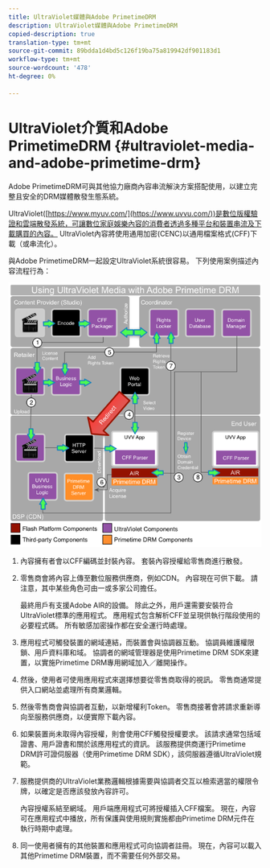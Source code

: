 ```yaml
---
title: UltraViolet媒體與Adobe PrimetimeDRM
description: UltraViolet媒體與Adobe PrimetimeDRM
copied-description: true
translation-type: tm+mt
source-git-commit: 89bdda1d4bd5c126f19ba75a819942df901183d1
workflow-type: tm+mt
source-wordcount: '478'
ht-degree: 0%

---
```



# UltraViolet介質和Adobe PrimetimeDRM {#ultraviolet-media-and-adobe-primetime-drm}

Adobe PrimetimeDRM可與其他協力廠商內容串流解決方案搭配使用，以建立完整且安全的DRM媒體散發生態系統。

UltraViolet([https://www.myuv.com/](https://www.uvvu.com/))是數位版權驗證和雲端散發系統，可讓數位家庭娛樂內容的消費者透過多種平台和裝置串流及下載購買的內容。 UltraViolet內容將使用通用加密(CENC)以通用檔案格式(CFF)下載（或串流化）。

與Adobe PrimetimeDRM一起設定UltraViolet系統很容易。 下列使用案例描述內容流程行為：

<!--<a id="fig_cxy_dc2_44"></a>-->

![](assets/AdobeUV_web.png)

1. 內容擁有者會以CFF編碼並封裝內容。 套裝內容授權給零售商進行散發。
1. 零售商會將內容上傳至數位服務供應商，例如CDN。 內容現在可供下載。 請注意，其中某些角色可由一或多家公司擔任。

   最終用戶有支援Adobe AIR的設備。 除此之外，用戶還需要安裝符合UltraViolet標準的應用程式。 應用程式包含解析CFF並呈現供執行階段使用的必要程式碼。 所有敏感加密操作都在安全運行時處理。
1. 應用程式可觸發裝置的網域連結，而裝置會與協調器互動。 協調員維護權限鎖、用戶資料庫和域。 協調者的網域管理器是使用Primetime DRM SDK來建置，以實施Primetime DRM專用網域加入／離開操作。
1. 然後，使用者可使用應用程式來選擇想要從零售商取得的視訊。 零售商通常提供入口網站並處理所有商業邏輯。
1. 然後零售商會與協調者互動，以新增權利Token。 零售商接著會將請求重新導向至服務供應商，以便實際下載內容。
1. 如果裝置尚未取得內容授權，則會使用CFF觸發授權要求。 該請求通常包括域證書、用戶證書和關於該應用程式的資訊。 該服務提供商運行Primetime DRM許可證伺服器（使用Primetime DRM SDK），該伺服器遵循UltraViolet規範。
1. 服務提供商的UltraViolet業務邏輯根據需要與協調者交互以檢索適當的權限令牌，以確定是否應該發放內容許可。

   內容授權系結至網域。 用戶端應用程式可將授權插入CFF檔案。 現在，內容可在應用程式中播放，所有保護與使用規則實施都由Primetime DRM元件在執行時期中處理。
1. 同一使用者擁有的其他裝置和應用程式可向協調者註冊。 現在，內容可以載入其他Primetime DRM裝置，而不需要任何外部交易。
